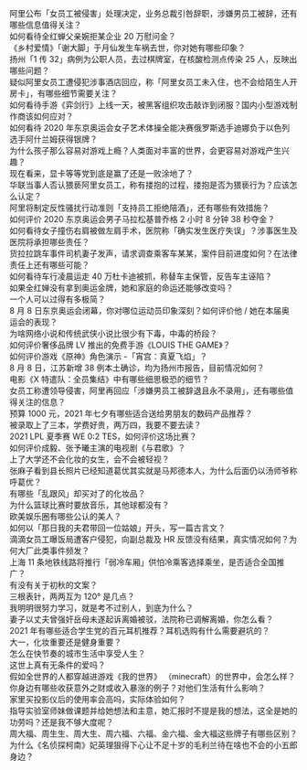 阿里公布「女员工被侵害」处理决定，业务总裁引咎辞职，涉嫌男员工被辞，还有哪些信息值得关注？  
如何看待全红蝉父亲婉拒某企业 20 万慰问金？  
《乡村爱情》「谢大脚」于月仙发生车祸去世，你对她有哪些印象？  
扬州「1 传 32」病例为公职人员，去过棋牌室，在核酸检测点传染 25 人，反映出哪些问题？  
疑似阿里女员工遭侵犯涉事酒店回应，称「阿里女员工未入住，也不会给陌生人开房卡」，有哪些细节需要关注？  
如何看待手游《弈剑行》上线一天，被黑客组织攻击敲诈到闭服？国内小型游戏制作商该如何应对？  
如何看待 2020 年东京奥运会女子艺术体操全能决赛俄罗斯选手迪娜负于以色列选手阿什兰姆获得银牌？  
为什么孩子那么容易对游戏上瘾？人类面对丰富的世界，会更容易对游戏产生兴趣？  
现在看来，显卡等等党到底是赢了还是一败涂地了？  
华联当事人否认猥亵阿里女员工，称有搂抱的过程，搂抱是否为猥亵行为？应该怎么认定？  
阿里将制定反性骚扰行动准则「支持员工拒绝陪酒」，还有哪些有效措施？  
如何评价 2020 东京奥运会男子马拉松基普乔格 2 小时 8 分钟 38 秒夺金？  
如何看待女子撞伤右肩被做左肩手术，医院称「确实发生医疗失误」？涉事医生及医院将承担哪些责任？  
货拉拉跳车事件司机妻子发声，请求调查乘客车某某，案件目前进度如何？在法律责任上还有哪些可能？  
如何看待车行凌晨运走 40 万杜卡迪被抓，称替车主保管，反告车主诬陷？  
如果全红婵没有拿到奥运金牌，她和家庭的命运还能够改变吗？  
一个人可以过得有多极简？  
8 月 8 日东京奥运会闭幕，你对哪位运动员印象深刻？如何评价他 / 她在本届奥运会的表现？  
为啥网络小说和传统武侠小说比很少有下毒，中毒的桥段？  
如何评价奢侈品牌 LV 推出的免费手游《LOUIS THE GAME》？  
如何评价游戏《原神》角色演示 -「宵宫：真夏飞焰」？  
8 月 8 日，江苏新增 38 例本土确诊，均为扬州市报告，目前情况如何？  
电影《X 特遣队：全员集结》中有哪些细思极恐的细节？  
女员工称遭领导侵害，阿里再回应「涉嫌男员工被辞退且永不录用」，还有哪些值得关注的信息？  
预算 1000 元，2021 年七夕有哪些适合送给男朋友的数码产品推荐？  
被录取上了三本，学费好贵，两万四，我要不要去读？  
2021 LPL 夏季赛 WE 0:2 TES，如何评价这场比赛？  
如何评价成毅、张予曦主演的电视剧《与君歌》？  
上了大学还不会化妆的女生，会不会被轻视？  
张麻子看到县长照片已经知道葛优其实就是马邦德本人，为什么后面仍以汤师爷称呼葛优？  
有哪些「乱跟风」却买对了的化妆品？  
为什么篮球比赛时要放音乐，其他球都没有？  
欧美娱乐圈有哪些公认的美人？  
如何以「那日我的夫君带回一位姑娘」开头，写一篇古言文？  
滴滴女员工曝饭局遭客户侵犯，向副总裁及 HR 反馈没有结果，真实情况如何？为何大厂此类事件频发？  
上海 11 条地铁线路将推行「弱冷车厢」供怕冷乘客选择乘坐，是否适合全国推广？  
有没有关于初秋的文案？  
三根表针，两两互为 120° 是几点？  
我明明很努力学习，就是考不过别人，到底为什么？  
妻子以丈夫曾强奸岳母未遂起诉离婚被驳，法院称已调解离婚，你怎么看？  
2021 年有哪些适合学生党的百元耳机推荐？耳机选购有什么需要避坑的？  
大一，化妆重要还是健身重要？  
怎么在快节奏的城市生活中享受人生？  
这世上真有无条件的爱吗？  
假如全世界的人都穿越进游戏《我的世界》 （minecraft）的世界中，会怎么样？  
你身边有哪些收获意外之财或收入暴涨的例子？对他们生活有什么影响？  
家里买投影仪后的使用率会高吗，实际体验如何？  
指导实验室师妹做课题并给她想法和主意，她汇报时不提是我的想法，这全是她的功劳吗？还是我不够大度呢？  
周大福、周生生、周大生、周六福、六福、金六福、金大福这些牌子有哪些区别？  
为什么《名侦探柯南》妃英理狠得下心让不足十岁的毛利兰待在啥也不会的小五郎身边？  
